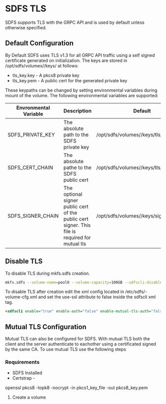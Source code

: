 # SDFS TLS

SDFS supports TLS with the GRPC API and is used by default unless otherwise specified.

## Default Configuration
By Default SDFS uses TLS v1.3 for all GRPC API traffic using a self signed certificate generated on initialization. The keys are stored in /opt/sdfs/volumes/<volume-name>/keys/ at follows:
* tls_key.key - A pkcs8 private key
* tls_key.pem - A public cert for the generated private key

These keypaths can be changed by setting environmental variables during mount of the volume. The following environmental variables are supported:

| Envronmental Variable | Description | Default |
|-----------------------|-------------|---------|
| SDFS_PRIVATE_KEY | The absolute path to the SDFS private key | /opt/sdfs/volumes/<volume-name>/keys/tls_key.key|
| SDFS_CERT_CHAIN | The absolute pathe to the SDFS public cert | /opt/sdfs/volumes/<volume-name>/keys/tls_key.pem|
| SDFS_SIGNER_CHAIN | The optional signer public cert of the public cert signer. This file is required for mutual tls| /opt/sdfs/volumes/<volume-name>/keys/signer_key.crt|

## Disable TLS

To disable TLS during mkfs.sdfs creation.

```bash
mkfs.sdfs --volume-name=pool0 --volume-capacity=100GB --sdfscli-disable-ssl
```
To disable TLS after creation edit the xml config located in /etc/sdfs/<volume-name>-volume-cfg.xml and set the use-ssl attribute to false inside the sdfscli xml tag.

```xml
<sdfscli enable="true" enable-auth="false" enable-mutual-tls-auth="false" listen-address="localhost" password="dc4e4ebbc818fe7aca46d3528d4ae68e87767a2319a2ac8fc43161844ad17593" port="6442" salt="WVvu8u" use-ssl="false"/>
```


## Mutual TLS Configuration

Mutual TLS can also be configured for SDFS. With mutual TLS both the client and the server authenticate to eachother using a certificated signed by the same CA. To use mutual TLS use the following steps

### Requirements
* SDFS Installed
* Certstrap -

openssl pkcs8 -topk8 -nocrypt -in pkcs1_key_file -out pkcs8_key.pem

1. Create a volume
